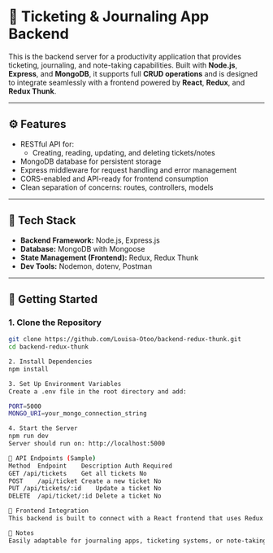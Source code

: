 # 🧾 Ticketing & Journaling App Backend

This is the backend server for a productivity application that provides ticketing, journaling, and note-taking capabilities. Built with **Node.js**, **Express**, and **MongoDB**, it supports full **CRUD operations** and is designed to integrate seamlessly with a frontend powered by **React**, **Redux**, and **Redux Thunk**.

---

## ⚙️ Features

- RESTful API for:
  - Creating, reading, updating, and deleting tickets/notes
- MongoDB database for persistent storage
- Express middleware for request handling and error management
- CORS-enabled and API-ready for frontend consumption
- Clean separation of concerns: routes, controllers, models

---

## 🧰 Tech Stack

- **Backend Framework:** Node.js, Express.js
- **Database:** MongoDB with Mongoose
- **State Management (Frontend):** Redux, Redux Thunk
- **Dev Tools:** Nodemon, dotenv, Postman

---

## 🚀 Getting Started

### 1. Clone the Repository

```bash
git clone https://github.com/Louisa-Otoo/backend-redux-thunk.git
cd backend-redux-thunk

2. Install Dependencies
npm install

3. Set Up Environment Variables
Create a .env file in the root directory and add:

PORT=5000
MONGO_URI=your_mongo_connection_string

4. Start the Server
npm run dev
Server should run on: http://localhost:5000

🔐 API Endpoints (Sample)
Method	Endpoint	Description	Auth Required
GET	/api/tickets	Get all tickets	No
POST	/api/ticket	Create a new ticket	No
PUT	/api/tickets/:id	Update a ticket	No
DELETE	/api/ticket/:id	Delete a ticket	No

🔄 Frontend Integration
This backend is built to connect with a React frontend that uses Redux and Redux Thunk for state management. The frontend handles state persistence, and secure API calls.

📌 Notes
Easily adaptable for journaling apps, ticketing systems, or note-taking tools.
